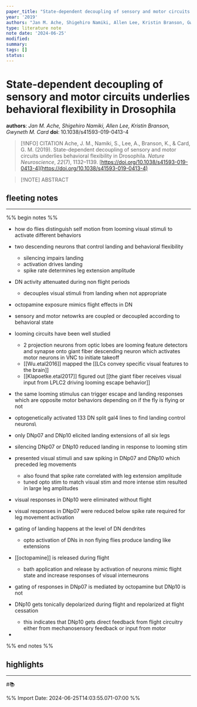 ```yaml
---
paper_title: "State-dependent decoupling of sensory and motor circuits underlies behavioral flexibility in Drosophila"
year: '2019'
authors: "Jan M. Ache, Shigehiro Namiki, Allen Lee, Kristin Branson, Gwyneth M. Card"
type: literature note
note date: '2024-06-25'
modified: 
summary: 
tags: []
status:
---
```

# State-dependent decoupling of sensory and motor circuits underlies behavioral flexibility in Drosophila
**authors**: *Jan M. Ache, Shigehiro Namiki, Allen Lee, Kristin Branson, Gwyneth M. Card*
**doi**: 10.1038/s41593-019-0413-4

> [!INFO] CITATION
> Ache, J. M., Namiki, S., Lee, A., Branson, K., & Card, G. M. (2019). State-dependent decoupling of sensory and motor circuits underlies behavioral flexibility in Drosophila. _Nature Neuroscience_, _22_(7), 1132–1139. [https://doi.org/10.1038/s41593-019-0413-4](https://doi.org/10.1038/s41593-019-0413-4)

> [!NOTE] ABSTRACT
> 
> 

## fleeting notes
---
%% begin notes %% 

- how do flies distinguish self motion from looming visual stimuli to activate different behaviors
- two descending neurons that control landing and behavioral flexibility
	- silencing impairs landing
	- activation drives landing
	- spike rate determines leg extension amplitude
- DN activity attenuated during non flight periods
	- decouples visual stimuli from landing when not appropriate
- octopamine exposure mimics flight effects in DN
- sensory and motor netowrks are coupled or decoupled according to behavioral state

- looming circuits have been well studied
	- 2 projection neurons from optic lobes are looming feature detectors and synapse onto giant fiber descending neuron which activates motor neurons in VNC to initiate takeoff 
	- [[Wu.etal2016]] mapped the [[LCs convey specific visual features to the brain]]
	- [[Klapoetke.etal2017]] figured out [[the giant fiber receives visual input from LPLC2 driving looming escape behavior]]  

- the same looming stimulus can trigger escape and landing responses which are opposite motor behaviors depending on if the fly is flying or not
- optogenetically activated 133 DN split gal4 lines to find landing control neurons\
- only DNp07 and DNp10 elicited landing extensions of all six legs

- silencing DNp07 or DNp10 reduced landing in response to looming stim


- presented visual stimuli and saw spiking in DNp07 and DNp10 which preceded leg movements
	- also found that spike rate correlated with leg extension amplitude
	- tuned opto stim to match visual stim and more intense stim resulted in large leg amplitudes

- visual responses in DNp10 were eliminated without flight
- visual responses in DNp07 were reduced below spike rate required for leg movement activation

- gating of landing happens at the level of DN dendrites
	- opto activation of DNs in non flying flies produce landing like extensions

- [[octopamine]] is released during flight
	- bath application and release by activation of neurons mimic flight state and increase responses of visual interneurons
- gating of responses in DNp07 is mediated by octopamine but DNp10 is not 
- DNp10 gets tonically depolarized during flight and repolarized at flight cessation
	- this indicates that DNp10 gets direct feedback from flight circuitry either from mechanosensory feedback or input from motor
- 
%% end notes %% 
## highlights
---

#📚 

%% Import Date: 2024-06-25T14:03:55.071-07:00 %%
